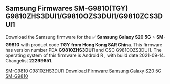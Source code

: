 <h2>Samsung Firmwares SM-G9810(TGY) G9810ZHS3DUI1/G9810OZS3DUI1/G9810ZCS3DUI1</h2>
Download the Samsung firmware for the ✅ <strong>Samsung Galaxy S20 5G </strong> ⭐ <strong>SM-G9810</strong> with product code <strong>TGY</strong> <strong> from Hong Kong SAR China</strong>. This firmware has version number PDA <strong>G9810ZHS3DUI1</strong> and CSC G9810OZS3DUI1. The operating system of this firmware is Android R , with build date 2021-09-14. Changelist <strong>22299651</strong>.


[SM-G9810](https://samfirm.shop/samsung/model/SM-G9810)
[G9810ZHS3DUI1](https://samfirm.shop/samsung/pda/G9810ZHS3DUI1)
[Download Firmware Samsung Galaxy S20 5G SM-G9810](https://samfirm.shop/samsung/firmware/455968)
